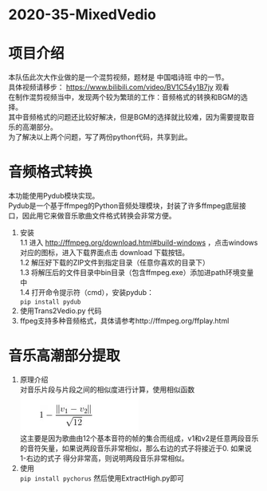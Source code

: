 # 2020-35-MixedVedio
项目介绍
=======
  本队伍此次大作业做的是一个混剪视频，题材是 中国唱诗班 中的一节。  
  具体视频请移步： https://www.bilibili.com/video/BV1C54y1B7jy 观看  
  在制作混剪视频当中，发现两个较为繁琐的工作：音频格式的转换和BGM的选择。  
  其中音频格式的问题还比较好解决，但是BGM的选择就比较难，因为需要提取音乐的高潮部分。  
  为了解决以上两个问题，写了两份python代码，共享到此。  
    
  音频格式转换
  ===
  本功能使用Pydub模块实现。  
  Pydub是一个基于ffmpeg的Python音频处理模块，封装了许多ffmpeg底层接口，因此用它来做音乐歌曲文件格式转换会非常方便。  
  1.  安装  
    1.1 进入 http://ffmpeg.org/download.html#build-windows  ，点击windows对应的图标，进入下载界面点击 download 下载按钮。    
    1.2 解压好下载的ZIP文件到指定目录（任意你喜欢的目录下）  
    1.3 将解压后的文件目录中bin目录（包含ffmpeg.exe）添加进path环境变量中  
    1.4 打开命令提示符（cmd），安装pydub：  
   ` pip install pydub `  
  2. 使用Trans2Vedio.py 代码  
  3. ffpeg支持多种音频格式，具体请参考http://ffmpeg.org/ffplay.html
     
  音乐高潮部分提取
  ===
 1. 原理介绍  
 对音乐片段与片段之间的相似度进行计算，使用相似函数  
![相似函数](https://github.com/multimedia-application-course/2020-35-MixedVedio/blob/master/Similar.png)  
这主要是因为歌曲由12个基本音符的帧的集合而组成，v1和v2是任意两段音乐的音符矢量，如果说两段音乐非常相似，那么右边的式子将接近于0. 如果说 1-右边的式子 得分非常高，则说明两段音乐非常相似。  
2. 使用  
`pip install pychorus`
然后使用ExtractHigh.py即可
